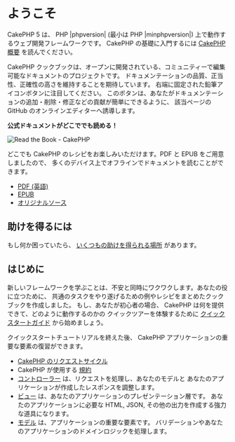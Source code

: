 # ようこそ

CakePHP 5 は、 PHP |phpversion| (最小は PHP |minphpversion|) 上で動作するウェブ開発フレームワークです。
CakePHP の基礎に入門するには [CakePHP 概要](intro) を読んでください。

CakePHP クックブックは、オープンに開発されている、コミュニティーで編集可能なドキュメントのプロジェクトです。
ドキュメンテーションの品質、正当性、正確性の高さを維持することを期待しています。
右端に固定された鉛筆アイコンボタンに注目してください。
このボタンは、あなたがドキュメンテーションの追加・削除・修正などの貢献が簡単にできるように、
該当ページの GitHub のオンラインエディターへ誘導します。

<div>

**公式ドキュメントがどこででも読める！**

![Read the Book - CakePHP](/read-the-book.jpg)

どこでも CakePHP のレシピをお楽しみいただけます。PDF と EPUB をご用意しましたので、
多くのデバイス上でオフラインでドキュメントを読むことができます。

- [PDF (英語)](../_downloads/en/CakePHPBook.pdf)
- [EPUB](../_downloads/ja/CakePHP.epub)
- [オリジナルソース](https://github.com/cakephp/docs)

</div>

## 助けを得るには

もし何か困っていたら、 [いくつもの助けを得られる場所](intro/where-to-get-help)
があります。

## はじめに

新しいフレームワークを学ぶことは、不安と同時にワクワクします。あなたの役に立つために、
共通のタスクをやり遂げるための例やレシピをまとめたクックブックを作成しました。
もし、あなたが初心者の場合、 CakePHP は何を提供できて、どのように動作するのかの
クイックツアーを体験するために [クイックスタートガイド](quickstart) から始めましょう。

クイックスタートチュートリアルを終えた後、 CakePHP アプリケーションの重要な要素の復習ができます。

- [CakePHP のリクエストサイクル](intro#request-cycle)
- CakePHP が使用する [規約](intro/conventions)
- [コントローラー](controllers) は、リクエストを処理し、あなたのモデルと
  あなたのアプリケーションが作成したレスポンスを調整します。
- [ビュー](views) は、あなたのアプリケーションのプレゼンテーション層です。
  あなたのアプリケーションに必要な HTML, JSON, その他の出力を作成する強力な道具になります。
- [モデル](orm) は、アプリケーションの重要な要素です。
  バリデーションやあなたのアプリケーションのドメインロジックを処理します。
